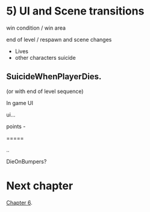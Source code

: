 # 5) UI and Scene transitions

win condition / win area

end of level / respawn and scene changes

- Lives
- other characters suicide

## SuicideWhenPlayerDies.
(or with end of level sequence)

In game UI

ui...

points - 

=====


..

DieOnBumpers?


# Next chapter

[Chapter 6](https://github.com/hardlydifficult/Platformer/blob/master/Chapter6.md).
